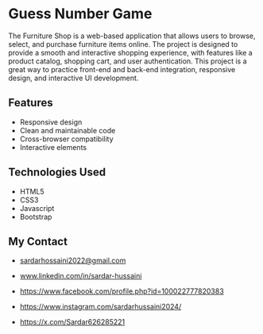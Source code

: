 # Guess Number Game

The Furniture Shop is a web-based application that allows users to browse, select, and purchase furniture items online. The project is designed to provide a smooth and interactive shopping experience, with features like a product catalog, shopping cart, and user authentication. This project is a great way to practice front-end and back-end integration, responsive design, and interactive UI development.

## Features

- Responsive design
- Clean and maintainable code
- Cross-browser compatibility
- Interactive elements

## Technologies Used

- HTML5
- CSS3
- Javascript
- Bootstrap

## My Contact

- [sardarhossaini2022@gmail.com](mailto:sardarhossaini2022@gmail.com)
- www.linkedin.com/in/sardar-hussaini

- https://www.facebook.com/profile.php?id=100022777820383

- https://www.instagram.com/sardarhussaini2024/

- https://x.com/Sardar626285221
